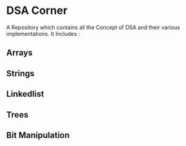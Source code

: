 
# DSA Corner

A Repository which contains all the Concept of DSA and their various implementations.
It Includes :

## Arrays

## Strings

## Linkedlist

## Trees 

## Bit Manipulation


